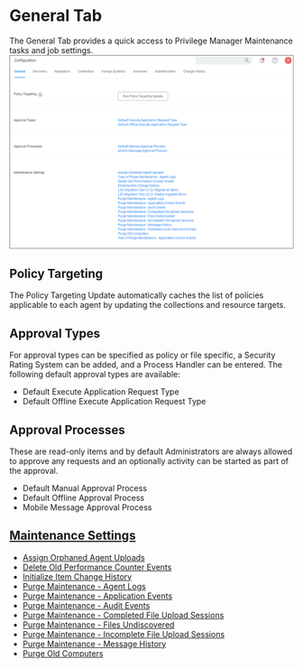 [title]: # (General Tab)
[tags]: # (admin,configuration)
[priority]: # (1)
# General Tab

The General Tab provides a quick access to Privilege Manager Maintenance tasks and job settings.
![General tab overview](images/general.png "General tab overview")

## Policy Targeting

The Policy Targeting Update automatically caches the list of policies applicable to each agent by updating the collections and resource targets.

## Approval Types

For approval types can be specified as policy or file specific, a Security Rating System can be added, and a Process Handler can be entered. The following default approval types are available:

* Default Execute Application Request Type
* Default Offline Execute Application Request Type

## Approval Processes

These are read-only items and by default Administrators are always allowed to approve any requests and an optionally activity can be started as part of the approval.

* Default Manual Approval Process
* Default Offline Approval Process
* Mobile Message Approval Process

## [Maintenance Settings](../../tasks/maintenance.md)

* [Assign Orphaned Agent Uploads](../../tasks/maintenance.md#assign_orphaned_agent_uploads)
* [Delete Old Performance Counter Events](../../tasks/maintenance.md#delete_old_performance_counter_events)
* [Initialize Item Change History](../../tasks/maintenance.md#initialize_item_change_history)
* [Purge Maintenance - Agent Logs](../../tasks/maintenance.md#purge_maintenance___agent_logs)
* [Purge Maintenance - Application Events](../../tasks/maintenance.md#purge_maintenance___application_control_events)
* [Purge Maintenance - Audit Events](../../tasks/maintenance.md#purge_maintenance___audit_events)
* [Purge Maintenance - Completed File Upload Sessions](../../tasks/maintenance.md#purge_maintenance___completed_file_upload_sessions)
* [Purge Maintenance - Files Undiscovered](../../tasks/maintenance.md#purge_maintenance___files_undiscovered)
* [Purge Maintenance - Incomplete File Upload Sessions](../../tasks/maintenance.md#purge_maintenance___incomplete_file_upload_sessions)
* [Purge Maintenance - Message History](../../tasks/maintenance.md#purge_maintenance___message_history)
* [Purge Old Computers](../../tasks/maintenance.md#purge_old_computers)
